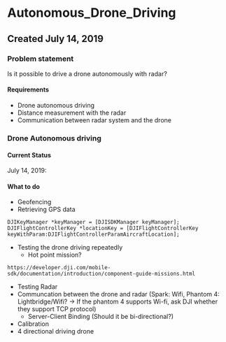 # Autonomous_Drone_Driving
## Created July 14, 2019
### Problem statement
Is it possible to drive a drone autonomously with radar? 

#### Requirements
- Drone autonomous driving
- Distance measurement with the radar
- Communication between radar system and the drone


### Drone Autonomous driving
#### Current Status
July 14, 2019: 


#### What to do
- Geofencing 
- Retrieving GPS data
```
DJIKeyManager *keyManager = [DJISDKManager keyManager];
DJIFlightControllerKey *locationKey = [DJIFlightControllerKey keyWithParam:DJIFlightControllerParamAircraftLocation];
```
- Testing the drone driving repeatedly
  - Hot point mission?
```
https://developer.dji.com/mobile-sdk/documentation/introduction/component-guide-missions.html
```
- Testing Radar
- Communcation between the drone and radar (Spark: Wifi, Phantom 4: Lightbridge/Wifi? -> If the phantom 4 supports Wi-fi, ask DJI whether they support TCP protocol)
  - Server-Client Binding (Should it be bi-directional?)
- Calibration
- 4 directional driving drone

